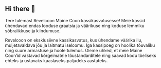 ## Hi there 👋
Tere tulemast Revelcoon Maine Coon kassikasvatusesse!
Meie kassid ühendavad endas looduse graatsia ja väärikuse ning koduse lemmiku sõbralikkuse ja kiindumuse.

Revelcoon on eksklusiivne kassikasvatus, kus ühendame väärika ilu, muljetavaldava jõu ja laitmatu iseloomu. Iga kassipoeg on hoolika tõuvaliku ning suure armastuse ja hoole tulemus. Oleme uhked, et meie Maine Coon’id vastavad kõrgeimatele tõustandarditele ning saavad kodu tõeliseks ehteks ja ustavaks kaaslaseks paljudeks aastateks.


<!--revelcoon-site/
├── public/
│   └── index.html
├── src/
│   └── App.jsx
│   └── index.jsx
├── package.json
├── vite.config.js
└── tailwind.config.js (если используете Tailwind)

**Revelcoon/Revelcoon** is a ✨ _special_ ✨ repository because its `README.md` (this file) appears on your GitHub profile.

Here are some ideas to get you started:

- 🔭 I’m currently working on ...
- 🌱 I’m currently learning ...
- 👯 I’m looking to collaborate on ...
- 🤔 I’m looking for help with ...
- 💬 Ask me about ...
- 📫 How to reach me: ...
- 😄 Pronouns: ...
- ⚡ Fun fact: ...
-->
